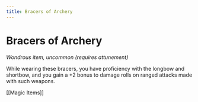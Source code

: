 ---title: Bracers of Archery---
# Bracers of Archery

*Wondrous item, uncommon (requires attunement)*

While wearing these bracers, you have proficiency with the longbow and shortbow, and you gain a +2 bonus to damage rolls on ranged attacks made with such weapons.


[[Magic Items]]
